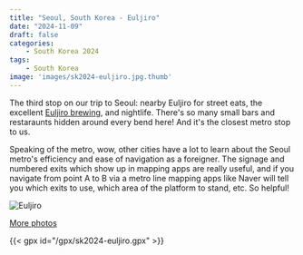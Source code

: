 ```yaml
---
title: "Seoul, South Korea - Euljiro"
date: "2024-11-09"
draft: false
categories: 
    - South Korea 2024
tags:
    - South Korea
image: 'images/sk2024-euljiro.jpg.thumb'
---
```


The third stop on our trip to Seoul: nearby Euljiro for street eats, the excellent [Euljiro brewing](https://www.instagram.com/euljirobrewing/?hl=en), and nightlife. There's so many small bars and restaraunts hidden around every bend here! And it's the closest metro stop to us. 

Speaking of the metro, wow, other cities have a lot to learn about the Seoul metro's efficiency and ease of navigation as a foreigner. The signage and numbered exits which show up in mapping apps are really useful, and if you navigate from point A to B via a metro line mapping apps like Naver will tell you which exits to use, which area of the platform to stand, etc. So helpful!


![Euljiro](/images/sk2024-euljiro.jpg)

[More photos](https://photos.app.goo.gl/RHgE3tpcHX7ThVn66)

{{< gpx id="/gpx/sk2024-euljiro.gpx" >}}
